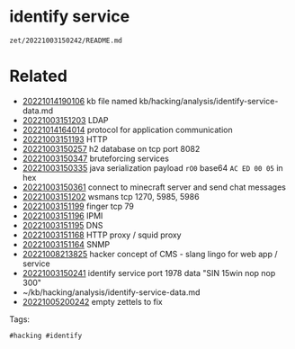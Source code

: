 # identify service

` zet/20221003150242/README.md `

# Related

- [20221014190106](/zet/20221014190106/README.md) kb file named kb/hacking/analysis/identify-service-data.md
- [20221003151203](/zet/20221003151203/README.md) LDAP
- [20221014164014](/zet/20221014164014/README.md) protocol for application communication
- [20221003151193](/zet/20221003151193/README.md) HTTP
- [20221003150257](/zet/20221003150257/README.md) h2 database on tcp port 8082
- [20221003150347](/zet/20221003150347/README.md) bruteforcing services
- [20221003150335](/zet/20221003150335/README.md) java serialization payload `rO0` base64 `AC ED 00 05` in hex
- [20221003150361](/zet/20221003150361/README.md) connect to minecraft server and send chat messages
- [20221003151202](/zet/20221003151202/README.md) wsmans tcp 1270, 5985, 5986
- [20221003151199](/zet/20221003151199/README.md) finger tcp 79
- [20221003151196](/zet/20221003151196/README.md) IPMI
- [20221003151195](/zet/20221003151195/README.md) DNS
- [20221003151168](/zet/20221003151168/README.md) HTTP proxy / squid proxy
- [20221003151164](/zet/20221003151164/README.md) SNMP
- [20221008213825](/zet/20221008213825/README.md) hacker concept of CMS - slang lingo for web app / service
- [20221003150241](/zet/20221003150241/README.md) identify service port 1978 data "SIN 15win nop nop 300"
- ~/kb/hacking/analysis/identify-service-data.md
- [20221005200242](/zet/20221005200242/README.md) empty zettels to fix

Tags:

    #hacking #identify 
